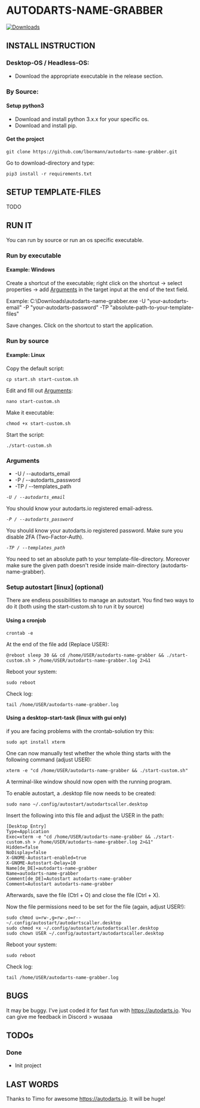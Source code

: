 # AUTODARTS-NAME-GRABBER
[![Downloads](https://img.shields.io/github/downloads/lbormann/autodarts-name-grabber/total.svg)](https://github.com/lbormann/autodarts-name-grabber/releases/latest)




## INSTALL INSTRUCTION


### Desktop-OS / Headless-OS:

- Download the appropriate executable in the release section.


### By Source:

#### Setup python3

- Download and install python 3.x.x for your specific os.
- Download and install pip.


#### Get the project

    git clone https://github.com/lbormann/autodarts-name-grabber.git

Go to download-directory and type:

    pip3 install -r requirements.txt






## SETUP TEMPLATE-FILES

TODO



## RUN IT

You can run by source or run an os specific executable.


### Run by executable

#### Example: Windows 

Create a shortcut of the executable; right click on the shortcut -> select properties -> add [Arguments](#Arguments) in the target input at the end of the text field.

Example: C:\Downloads\autodarts-name-grabber.exe -U "your-autodarts-email" -P "your-autodarts-password" -TP "absolute-path-to-your-template-files"

Save changes.
Click on the shortcut to start the application.


### Run by source

#### Example: Linux

Copy the default script:

    cp start.sh start-custom.sh

Edit and fill out [Arguments](#Arguments):

    nano start-custom.sh

Make it executable:

    chmod +x start-custom.sh

Start the script:

    ./start-custom.sh



### Arguments

- -U / --autodarts_email
- -P / --autodarts_password
- -TP / --templates_path



*`-U / --autodarts_email`*

You should know your autodarts.io registered email-adress.

*`-P / --autodarts_password`*

You should know your autodarts.io registered password. Make sure you disable 2FA (Two-Factor-Auth).

*`-TP / --templates_path`*

You need to set an absolute path to your template-file-directory. Moreover make sure the given path doesn't reside inside main-directory (autodarts-name-grabber).




### Setup autostart [linux] (optional)

There are endless possibilities to manage an autostart. You find two ways to do it (both using the start-custom.sh to run it by source)

#### Using a cronjob

    crontab -e

At the end of the file add (Replace USER):

    @reboot sleep 30 && cd /home/USER/autodarts-name-grabber && ./start-custom.sh > /home/USER/autodarts-name-grabber.log 2>&1

Reboot your system:

    sudo reboot

Check log:

    tail /home/USER/autodarts-name-grabber.log




#### Using a desktop-start-task (linux with gui only)

if you are facing problems with the crontab-solution try this:

    sudo apt install xterm

One can now manually test whether the whole thing starts with the following command (adjust USER):

    xterm -e "cd /home/USER/autodarts-name-grabber && ./start-custom.sh"

A terminal-like window should now open with the running program.

To enable autostart, a .desktop file now needs to be created:

    sudo nano ~/.config/autostart/autodartscaller.desktop

Insert the following into this file and adjust the USER in the path:

    [Desktop Entry]
    Type=Application
    Exec=xterm -e "cd /home/USER/autodarts-name-grabber && ./start-custom.sh > /home/USER/autodarts-name-grabber.log 2>&1"
    Hidden=false
    NoDisplay=false
    X-GNOME-Autostart-enabled=true
    X-GNOME-Autostart-Delay=10
    Name[de_DE]=autodarts-name-grabber
    Name=autodarts-name-grabber
    Comment[de_DE]=Autostart autodarts-name-grabber
    Comment=Autostart autodarts-name-grabber

Afterwards, save the file (Ctrl + O) and close the file (Ctrl + X).

Now the file permissions need to be set for the file (again, adjust USER!):

    sudo chmod u=rw-,g=rw-,o=r-- ~/.config/autostart/autodartscaller.desktop
    sudo chmod +x ~/.config/autostart/autodartscaller.desktop
    sudo chown USER ~/.config/autostart/autodartscaller.desktop

Reboot your system:

    sudo reboot

Check log:

    tail /home/USER/autodarts-name-grabber.log





## BUGS

It may be buggy. I've just coded it for fast fun with https://autodarts.io. You can give me feedback in Discord > wusaaa


## TODOs

### Done

- Init project



## LAST WORDS

Thanks to Timo for awesome https://autodarts.io. It will be huge!


